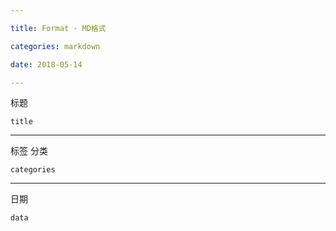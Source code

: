 ```yaml
---

title: Format - MD格式

categories: markdown

date: 2018-05-14

---
```


标题

`title`

---

标签 分类

`categories`

---

日期

`data`
